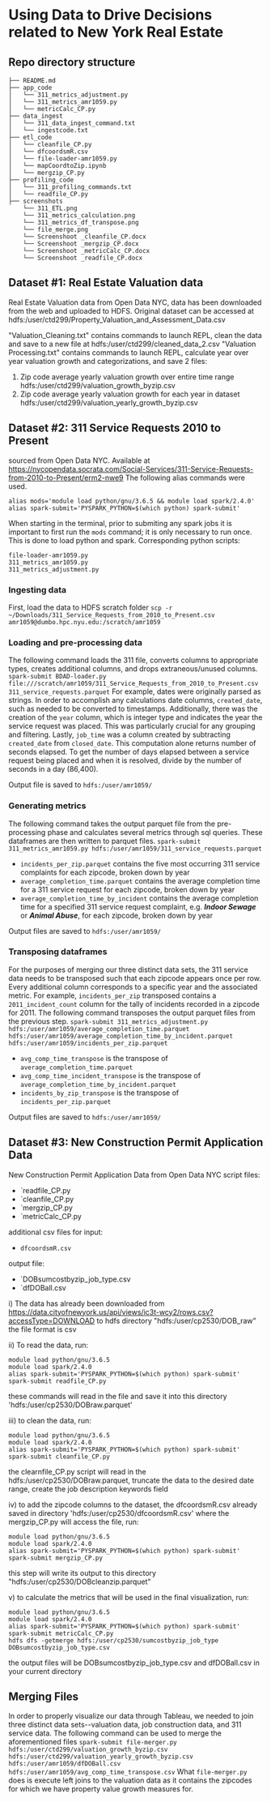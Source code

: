 # Using Data to Drive Decisions related to New York Real Estate 
## Repo directory structure

    ├── README.md 
    ├── app_code
    │   └── 311_metrics_adjustment.py
    │   └── 311_metrics_amr1059.py
    │   └── metricCalc_CP.py
    ├── data_ingest
    │   └── 311_data_ingest_command.txt
    │   └── ingestcode.txt
    ├── etl_code
    │   └── cleanfile_CP.py
    │   └── dfcoordsmR.csv
    │   └── file-loader-amr1059.py
    │   └── mapCoordtoZip.ipynb
    │   └── mergzip_CP.py
    ├── profiling_code
    │   └── 311_profiling_commands.txt
    │   └── readfile_CP.py
    ├── screenshots
        └── 311_ETL.png
        └── 311_metrics_calculation.png
        └── 311_metrics_df_transpose.png
        └── file_merge.png
        └── Screenshoot _cleanfile_CP.docx
        └── Screenshoot _mergzip_CP.docx
        └── Screenshoot _metricCalc_CP.docx
        └── Screenshoot _readfile_CP.docx

## Dataset #1: Real Estate Valuation data
Real Estate Valuation data from Open Data NYC, data has been downloaded from the web and uploaded to HDFS.
Original dataset can be accessed at hdfs:/user/ctd299/Property_Valuation_and_Assessment_Data.csv

"Valuation_Cleaning.txt" contains commands to launch REPL, clean the data and save to a new file at hdfs:/user/ctd299/cleaned_data_2.csv
"Valuation Processing.txt" contains commands to launch REPL, calculate year over year valuation growth and categorizations, and save 2 files:
1) Zip code average yearly valuation growth over entire time range hdfs:/user/ctd299/valuation_growth_byzip.csv
2) Zip code average yearly valuation growth for each year in dataset hdfs:/user/ctd299/valuation_yearly_growth_byzip.csv

## Dataset #2: 311 Service Requests 2010 to Present
sourced from Open Data NYC. Available at https://nycopendata.socrata.com/Social-Services/311-Service-Requests-from-2010-to-Present/erm2-nwe9
The following alias commands were used.

```
alias mods='module load python/gnu/3.6.5 && module load spark/2.4.0'
alias spark-submit='PYSPARK_PYTHON=$(which python) spark-submit'
```
When starting in the terminal, prior to submiting any spark jobs it is important to first run the `mods` command; it is only necessary to run once. This is done to load python and spark. 
Corresponding python scripts:
```
file-loader-amr1059.py
311_metrics_amr1059.py
311_metrics_adjustment.py
```
### Ingesting data
First, load the data to HDFS scratch folder 
`scp -r ~/Downloads/311_Service_Requests_from_2010_to_Present.csv amr1059@dumbo.hpc.nyu.edu:/scratch/amr1059`

### Loading and pre-processing data
The following command loads the 311 file, converts columns to appropriate types, creates additional columns, and drops extraneous/unused columns. 
`spark-submit BDAD-loader.py file:///scratch/amr1059/311_Service_Requests_from_2010_to_Present.csv 311_service_requests.parquet`
For example, dates were originally parsed as strings. In order to accomplish any calculations date columns, `created_date`, such as needed to be converted to timestamps. Additionally, there was the creation of the `year` column, which is integer type and indicates the year the service request was placed. This was particularly crucial for any grouping and filtering. Lastly, `job_time` was a column created by subtracting `created_date` from `closed_date`. This computation alone returns number of seconds elapsed. To get the number of days elapsed between a service request being placed and when it is resolved, divide by the number of seconds in a day (86,400).

Output file is saved to `hdfs:/user/amr1059/`

### Generating metrics
The following command takes the output parquet file from the pre-processing phase and calculates several metrics through sql queries. These dataframes are then written to parquet files. 
`spark-submit 311_metrics_amr1059.py hdfs:/user/amr1059/311_service_requests.parquet`

- `incidents_per_zip.parquet` contains the five most occurring 311 service complaints for each zipcode, broken down by year
- `average_completion_time.parquet` contains the average completion time for a 311 service request for each zipcode, broken down by year
- `average_completion_time_by_incident` contains the average completion time for a specified 311 service request complaint, e.g. **_Indoor Sewage_** or **_Animal Abuse_**, for each zipcode, broken down by year

Output files are saved to `hdfs:/user/amr1059/`

### Transposing dataframes
For the purposes of merging our three distinct data sets, the 311 service data needs to be transposed such that each zipcode appears once per row. Every additional column corresponds to a specific year and the associated metric. For example, `incidents_per_zip` transposed contains a `2011_incident_count` column for the tally of incidents recorded in a zipcode for 2011. The following command transposes the output parquet files from the previous step.
`spark-submit 311_metrics_adjustment.py hdfs:/user/amr1059/average_completion_time.parquet hdfs:/user/amr1059/average_completion_time_by_incident.parquet hdfs:/user/amr1059/incidents_per_zip.parquet`

- `avg_comp_time_transpose` is the transpose of `average_completion_time.parquet`
- `avg_comp_time_incident_transpose` is the transpose of `average_completion_time_by_incident.parquet`
- `incidents_by_zip_transpose` is the transpose of `incidents_per_zip.parquet`

Output files are saved to `hdfs:/user/amr1059/`

## Dataset #3: New Construction Permit Application Data
New Construction Permit Application Data from Open Data NYC
script files:
- `readfile_CP.py
- `cleanfile_CP.py
- `mergzip_CP.py
- `metricCalc_CP.py

additional csv files for input:
- `dfcoordsmR.csv`

output file:
- `DOBsumcostbyzip_job_type.csv
- `dfDOBall.csv

i) The data has already been downloaded from https://data.cityofnewyork.us/api/views/ic3t-wcy2/rows.csv?accessType=DOWNLOAD to hdfs directory "hdfs:/user/cp2530/DOB_raw" the file format is csv

ii) To read the data, run:
```
module load python/gnu/3.6.5
module load spark/2.4.0
alias spark-submit='PYSPARK_PYTHON=$(which python) spark-submit'
spark-submit readfile_CP.py
```

these commands will read in the file and save it into this directory 'hdfs:/user/cp2530/DOBraw.parquet'


iii) to clean the data, run:
```
module load python/gnu/3.6.5
module load spark/2.4.0
alias spark-submit='PYSPARK_PYTHON=$(which python) spark-submit'
spark-submit cleanfile_CP.py 
```

the clearnfile_CP.py script will read in the hdfs:/user/cp2530/DOBraw.parquet, truncate the data to the desired date range, create the job description keywords field


iv) to add the zipcode columns to the dataset, the dfcoordsmR.csv already saved in directory 'hdfs:/user/cp2530/dfcoordsmR.csv' where the mergzip_CP.py will access the file, run: 
```
module load python/gnu/3.6.5
module load spark/2.4.0
alias spark-submit='PYSPARK_PYTHON=$(which python) spark-submit'
spark-submit mergzip_CP.py
```
this step will write its output to this directory "hdfs:/user/cp2530/DOBcleanzip.parquet"

v) to calculate the metrics that will be used in the final visualization, run:
```
module load python/gnu/3.6.5
module load spark/2.4.0
alias spark-submit='PYSPARK_PYTHON=$(which python) spark-submit'
spark-submit metricCalc_CP.py
hdfs dfs -getmerge hdfs:/user/cp2530/sumcostbyzip_job_type DOBsumcostbyzip_job_type.csv
```

the output files will be DOBsumcostbyzip_job_type.csv and dfDOBall.csv in your current directory 


## Merging Files
In order to properly visualize our data through Tableau, we needed to join three distinct data sets--valuation data, job construction data, and 311 service data. The following command can be used to merge the aforementioned files `spark-submit file-merger.py hdfs:/user/ctd299/valuation_growth_byzip.csv hdfs:/user/ctd299/valuation_yearly_growth_byzip.csv hdfs:/user/amr1059/dfDOBall.csv hdfs:/user/amr1059/avg_comp_time_transpose.csv`
What `file-merger.py` does is execute left joins to the valuation data as it contains the zipcodes for which we have property value growth measures for.



